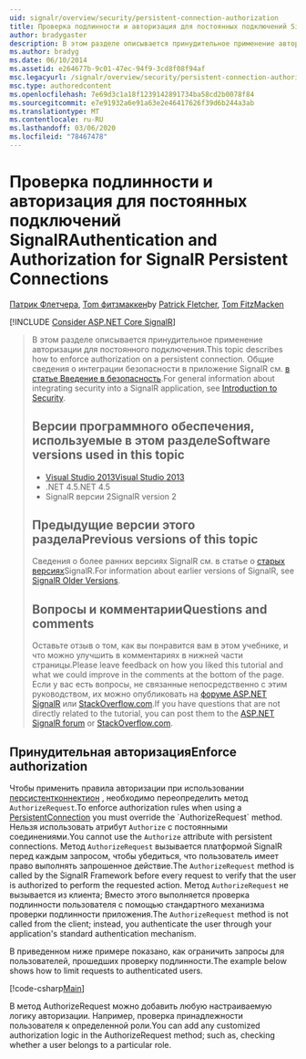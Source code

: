 ```yaml
---
uid: signalr/overview/security/persistent-connection-authorization
title: Проверка подлинности и авторизация для постоянных подключений SignalR | Документация Майкрософт
author: bradygaster
description: В этом разделе описывается принудительное применение авторизации для постоянного подключения. Общие сведения об интеграции безопасности в приложение SignalR,...
ms.author: bradyg
ms.date: 06/10/2014
ms.assetid: e264677b-9c01-47ec-94f9-3cd8f08f94af
msc.legacyurl: /signalr/overview/security/persistent-connection-authorization
msc.type: authoredcontent
ms.openlocfilehash: 7e69d3c1a18f1239142891734ba58cd2b0078f84
ms.sourcegitcommit: e7e91932a6e91a63e2e46417626f39d6b244a3ab
ms.translationtype: MT
ms.contentlocale: ru-RU
ms.lasthandoff: 03/06/2020
ms.locfileid: "78467478"
---
```

# <a name="authentication-and-authorization-for-signalr-persistent-connections"></a><span data-ttu-id="4a185-104">Проверка подлинности и авторизация для постоянных подключений SignalR</span><span class="sxs-lookup"><span data-stu-id="4a185-104">Authentication and Authorization for SignalR Persistent Connections</span></span>

<span data-ttu-id="4a185-105">[Патрик Флетчера](https://github.com/pfletcher), [Tom фитзмаккен](https://github.com/tfitzmac)</span><span class="sxs-lookup"><span data-stu-id="4a185-105">by [Patrick Fletcher](https://github.com/pfletcher), [Tom FitzMacken](https://github.com/tfitzmac)</span></span>

[!INCLUDE [Consider ASP.NET Core SignalR](~/includes/signalr/signalr-version-disambiguation.md)]

> <span data-ttu-id="4a185-106">В этом разделе описывается принудительное применение авторизации для постоянного подключения.</span><span class="sxs-lookup"><span data-stu-id="4a185-106">This topic describes how to enforce authorization on a persistent connection.</span></span> <span data-ttu-id="4a185-107">Общие сведения о интеграции безопасности в приложение SignalR см. [в статье Введение в безопасность](introduction-to-security.md).</span><span class="sxs-lookup"><span data-stu-id="4a185-107">For general information about integrating security into a SignalR application, see [Introduction to Security](introduction-to-security.md).</span></span>
>
> ## <a name="software-versions-used-in-this-topic"></a><span data-ttu-id="4a185-108">Версии программного обеспечения, используемые в этом разделе</span><span class="sxs-lookup"><span data-stu-id="4a185-108">Software versions used in this topic</span></span>
>
>
> - [<span data-ttu-id="4a185-109">Visual Studio 2013</span><span class="sxs-lookup"><span data-stu-id="4a185-109">Visual Studio 2013</span></span>](https://my.visualstudio.com/Downloads?q=visual%20studio%202013)
> - <span data-ttu-id="4a185-110">.NET 4.5</span><span class="sxs-lookup"><span data-stu-id="4a185-110">.NET 4.5</span></span>
> - <span data-ttu-id="4a185-111">SignalR версии 2</span><span class="sxs-lookup"><span data-stu-id="4a185-111">SignalR version 2</span></span>
>
>
>
> ## <a name="previous-versions-of-this-topic"></a><span data-ttu-id="4a185-112">Предыдущие версии этого раздела</span><span class="sxs-lookup"><span data-stu-id="4a185-112">Previous versions of this topic</span></span>
>
> <span data-ttu-id="4a185-113">Сведения о более ранних версиях SignalR см. в статье о [старых версиях](../older-versions/index.md)SignalR.</span><span class="sxs-lookup"><span data-stu-id="4a185-113">For information about earlier versions of SignalR, see [SignalR Older Versions](../older-versions/index.md).</span></span>
>
> ## <a name="questions-and-comments"></a><span data-ttu-id="4a185-114">Вопросы и комментарии</span><span class="sxs-lookup"><span data-stu-id="4a185-114">Questions and comments</span></span>
>
> <span data-ttu-id="4a185-115">Оставьте отзыв о том, как вы понравится вам в этом учебнике, и что можно улучшить в комментариях в нижней части страницы.</span><span class="sxs-lookup"><span data-stu-id="4a185-115">Please leave feedback on how you liked this tutorial and what we could improve in the comments at the bottom of the page.</span></span> <span data-ttu-id="4a185-116">Если у вас есть вопросы, не связанные непосредственно с этим руководством, их можно опубликовать на [форуме ASP.NET SignalR](https://forums.asp.net/1254.aspx/1?ASP+NET+SignalR) или [StackOverflow.com](http://stackoverflow.com/).</span><span class="sxs-lookup"><span data-stu-id="4a185-116">If you have questions that are not directly related to the tutorial, you can post them to the [ASP.NET SignalR forum](https://forums.asp.net/1254.aspx/1?ASP+NET+SignalR) or [StackOverflow.com](http://stackoverflow.com/).</span></span>

## <a name="enforce-authorization"></a><span data-ttu-id="4a185-117">Принудительная авторизация</span><span class="sxs-lookup"><span data-stu-id="4a185-117">Enforce authorization</span></span>

<span data-ttu-id="4a185-118">Чтобы применить правила авторизации при использовании [персистентконнектион](https://msdn.microsoft.com/library/microsoft.aspnet.signalr.persistentconnection(v=vs.111).aspx) , необходимо переопределить метод `AuthorizeRequest`.</span><span class="sxs-lookup"><span data-stu-id="4a185-118">To enforce authorization rules when using a [PersistentConnection](https://msdn.microsoft.com/library/microsoft.aspnet.signalr.persistentconnection(v=vs.111).aspx) you must override the `AuthorizeRequest` method.</span></span> <span data-ttu-id="4a185-119">Нельзя использовать атрибут `Authorize` с постоянными соединениями.</span><span class="sxs-lookup"><span data-stu-id="4a185-119">You cannot use the `Authorize` attribute with persistent connections.</span></span> <span data-ttu-id="4a185-120">Метод `AuthorizeRequest` вызывается платформой SignalR перед каждым запросом, чтобы убедиться, что пользователь имеет право выполнять запрошенное действие.</span><span class="sxs-lookup"><span data-stu-id="4a185-120">The `AuthorizeRequest` method is called by the SignalR Framework before every request to verify that the user is authorized to perform the requested action.</span></span> <span data-ttu-id="4a185-121">Метод `AuthorizeRequest` не вызывается из клиента; Вместо этого выполняется проверка подлинности пользователя с помощью стандартного механизма проверки подлинности приложения.</span><span class="sxs-lookup"><span data-stu-id="4a185-121">The `AuthorizeRequest` method is not called from the client; instead, you authenticate the user through your application's standard authentication mechanism.</span></span>

<span data-ttu-id="4a185-122">В приведенном ниже примере показано, как ограничить запросы для пользователей, прошедших проверку подлинности.</span><span class="sxs-lookup"><span data-stu-id="4a185-122">The example below shows how to limit requests to authenticated users.</span></span>

[!code-csharp[Main](persistent-connection-authorization/samples/sample1.cs)]

<span data-ttu-id="4a185-123">В метод AuthorizeRequest можно добавить любую настраиваемую логику авторизации. Например, проверка принадлежности пользователя к определенной роли.</span><span class="sxs-lookup"><span data-stu-id="4a185-123">You can add any customized authorization logic in the AuthorizeRequest method; such as, checking whether a user belongs to a particular role.</span></span>
